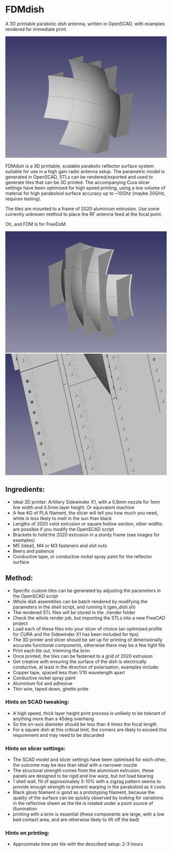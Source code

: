 # FDMdish
A 3D printable parabolic dish antenna, written in OpenSCAD, with examples rendered for immediate print.

![GitHub Logo](/img/FreeCAD_F250_front.png)

FDMdish is a 3D printable, scalable parabolic reflector surface system suitable for use in a high gain radio antenna setup.
The parametric model is generated in OpenSCAD, STLs can be rendered/exported and used to generate tiles that can be 3D printed. The accompanying Cura slicer settings have been optimised for high speed printing, using a low volume of material for high paraboloid surface accuracy up to ~10Ghz (maybe 20GHz, requires testing).

The tiles are mounted to a frame of 2020 aluminium extrusion.
Use some currently unknown method to place the RF antenna feed at the focal point.

Oh, and FDM is for FreeDoM.

![GitHub Logo](/img/FreeCAD_F250_back.png)
![GitHub Logo](/img/FreeCAD_F250_detail.png)


## Ingredients:
* Ideal 3D printer: Artillery Sidewinder X1, with a 0.8mm nozzle for 1mm line width and 0.5mm layer height. Or equivalent machine
* A few KG of PLA filament, the slicer will tell you how much you need, white is less likely to melt in the sun than black
* Lengths of 2020 vslot extrusion or square hollow section, other widths are possible if you modify the OpenSCAD script
* Brackets to hold the 2020 extrusion in a sturdy frame (see images for examples)
* M5 (ideal), M4 or M3 fasteners and slot nuts
* Beers and patience
* Conductive tape, or conductive nickel spray paint for the reflector surface

## Method:
* Specific custom tiles can be generated by adjusting the parameters in the OpenSCAD script
* Whole dish assemblies can be batch rendered by modifying the parameters in the shell script, and running it (gen_dish.sh)
* The rendered STL files will be stored in the ./render folder
* Check the whole render job, but importing the STLs into a new FreeCAD project
* Load each of these files into your slicer of choice (an optimised profile for CURA and the Sidewinder X1 has been included for tips)
* The 3D printer and slicer should be set up for printing of dimensionally accurate functional components, otherwise there may be a few tight fits
* Print each tile out, trimming the brim
* Once printed, the tiles can be fastened to a grid of 2020 extrusion
* Get creative with ensuring the surface of the dish is electrically conductive, at least in the direction of polarisation, examples include:
 * Copper tape, spaced less than 1/10 wavelength apart
 * Conductive nickel spray paint
 * AluminIum foil and adhesive
 * Thin wire, taped down, ghetto pride
	
	
### Hints on SCAD tweaking:
* A high speed, thick layer height print process is unlikely to be tolerant of anything more than a 45deg overhang
 * So the on-axis diameter should be less than 4 times the focal length
* For a square dish at this critical limit, the corners are likely to exceed this requirement and may need to be discarded

### Hints on slicer settings:
* The SCAD model and slicer settings have been optimised for each other, the outcome may be less than ideal with a narrower nozzle
* The structural strength comes from the aluminium extrusion, these panels are designed to be rigid and low warp, but not load bearing
* 1 shell wall, fill of approximately 5-10% with a zigzag pattern seems to provide enough strength to prevent warping in the paraboloid as it cools
* Black gloss filament is good as a prototyping filament, because the quality of the surface can be quickly observed by looking for variations in the reflective sheen as the tile is rotated under a point source of illumination 
* printing with a brim is essential (these components are large, with a low bed contact area, and are otherwise likely to lift off the bed)

### Hints on printing:
* Approximate time per tile with the described setup: 2-3 hours

